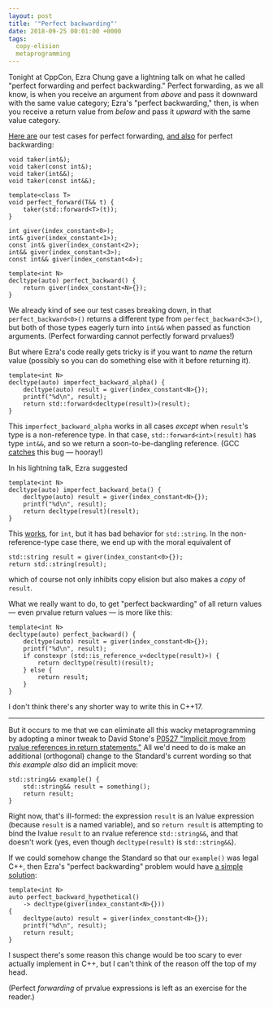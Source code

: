 ```yaml
---
layout: post
title: '"Perfect backwarding"'
date: 2018-09-25 00:01:00 +0000
tags:
  copy-elision
  metaprogramming
---
```


Tonight at CppCon, Ezra Chung gave a lightning talk on what he called
"perfect forwarding and perfect backwarding." Perfect forwarding, as we
all know, is when you receive an argument from _above_ and pass it downward
with the same value category; Ezra's "perfect backwarding," then, is when
you receive a return value from _below_ and pass it _upward_ with the same
value category.

[Here are](https://godbolt.org/z/4JpcW7) our test cases for perfect forwarding,
[and also](https://godbolt.org/z/wsE6Co) for perfect backwarding:

    void taker(int&);
    void taker(const int&);
    void taker(int&&);
    void taker(const int&&);

    template<class T>
    void perfect_forward(T&& t) {
        taker(std::forward<T>(t));
    }

    int giver(index_constant<0>);
    int& giver(index_constant<1>);
    const int& giver(index_constant<2>);
    int&& giver(index_constant<3>);
    const int&& giver(index_constant<4>);

    template<int N>
    decltype(auto) perfect_backward() {
        return giver(index_constant<N>{});
    }

We already kind of see our test cases breaking down, in that
`perfect_backward<0>()` returns a different type from `perfect_backward<3>()`,
but both of those types eagerly turn into `int&&` when passed as function arguments.
(Perfect forwarding cannot perfectly forward prvalues!)

But where Ezra's code really gets tricky is if you want to _name_ the return value
(possibly so you can do something else with it before returning it).

    template<int N>
    decltype(auto) imperfect_backward_alpha() {
        decltype(auto) result = giver(index_constant<N>{});
        printf("%d\n", result);
        return std::forward<decltype(result)>(result);
    }

This `imperfect_backward_alpha` works in all cases _except_ when `result`'s type is a
non-reference type. In that case, `std::forward<int>(result)` has type `int&&`, and so
we return a soon-to-be-dangling reference. (GCC [catches](https://godbolt.org/z/WBgL73)
this bug — hooray!)

In his lightning talk, Ezra suggested

    template<int N>
    decltype(auto) imperfect_backward_beta() {
        decltype(auto) result = giver(index_constant<N>{});
        printf("%d\n", result);
        return decltype(result)(result);
    }

This [works](https://godbolt.org/z/hnzDHa), for `int`, but it has bad behavior for
`std::string`. In the non-reference-type case there, we end up with the moral
equivalent of

    std::string result = giver(index_constant<0>{});
    return std::string(result);

which of course not only inhibits copy elision but also makes a *copy* of `result`.

What we really want to do, to get "perfect backwarding" of all
return values — even prvalue return values — is more like this:

    template<int N>
    decltype(auto) perfect_backward() {
        decltype(auto) result = giver(index_constant<N>{});
        printf("%d\n", result);
        if constexpr (std::is_reference_v<decltype(result)>) {
            return decltype(result)(result);
        } else {
            return result;
        }
    }

I don't think there's any shorter way to write this in C++17.

----

But it occurs to me that we can eliminate all this wacky metaprogramming by adopting a minor
tweak to David Stone's [P0527 "Implicit move from rvalue references in return statements."](http://www.open-std.org/jtc1/sc22/wg21/docs/papers/2018/p0527r1.html)
All we'd need to do is make an additional (orthogonal) change to the Standard's current wording
so that _this example also_ did an implicit move:

    std::string&& example() {
        std::string&& result = something();
        return result;
    }

Right now, that's ill-formed: the expression `result` is an lvalue expression
(because `result` is a named variable), and so `return result` is attempting to
bind the lvalue `result` to an rvalue reference `std::string&&`, and that doesn't
work (yes, even though `decltype(result)` is `std::string&&`).

If we could somehow change the Standard so that our `example()` was legal C++,
then Ezra's "perfect backwarding" problem would have [a simple solution](https://godbolt.org/z/5lsSlT):

    template<int N>
    auto perfect_backward_hypothetical()
        -> decltype(giver(index_constant<N>{}))
    {
        decltype(auto) result = giver(index_constant<N>{});
        printf("%d\n", result);
        return result;
    }

I suspect there's some reason this change would be too scary to ever actually implement in C++,
but I can't think of the reason off the top of my head.

(Perfect _forwarding_ of prvalue expressions is left as an exercise for the reader.)
